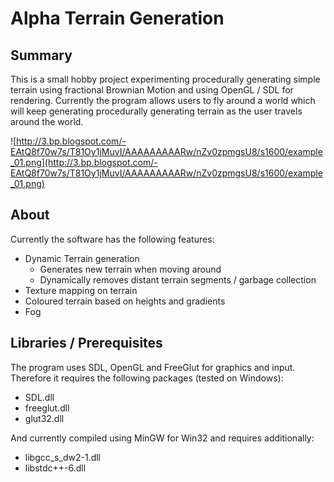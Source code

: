 # Alpha Terrain Generation #

## Summary ##

This is a small hobby project experimenting procedurally generating simple terrain using fractional Brownian Motion and using OpenGL / SDL for rendering. Currently the program allows users to fly around a world which will keep generating procedurally generating terrain as the user travels around the world.

![http://3.bp.blogspot.com/-EAtQ8f70w7s/T81Oy1jMuvI/AAAAAAAAARw/nZv0zpmgsU8/s1600/example_01.png](http://3.bp.blogspot.com/-EAtQ8f70w7s/T81Oy1jMuvI/AAAAAAAAARw/nZv0zpmgsU8/s1600/example_01.png)

## About ##

Currently the software has the following features:

  * Dynamic Terrain generation
    * Generates new terrain when moving around
    * Dynamically removes distant terrain segments / garbage collection
  * Texture mapping on terrain
  * Coloured terrain based on heights and gradients
  * Fog

## Libraries / Prerequisites ##
The program uses SDL, OpenGL and FreeGlut for graphics and input.
Therefore it requires the following packages (tested on Windows):

  * SDL.dll
  * freeglut.dll
  * glut32.dll

And currently compiled using MinGW for Win32 and requires additionally:
  * libgcc\_s\_dw2-1.dll
  * libstdc++-6.dll
